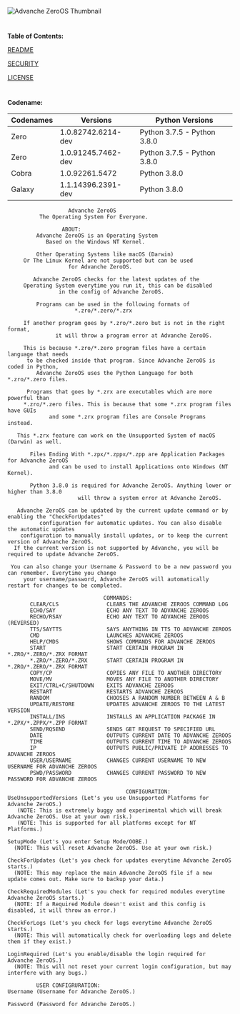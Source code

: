 ![Advanche ZeroOS Thumbnail](https://i.imgur.com/1nywSkr.jpg)
#
**Table of Contents:**

[README](https://github.com/Ghostedoryx/ZeroOS/blob/main/README.md)

[SECURITY](https://github.com/Ghostedoryx/ZeroOS/blob/main/SECURITY.md)

[LICENSE](https://github.com/Ghostedoryx/ZeroOS/blob/main/LICENSE)
#
**Codename:**

| Codenames | Versions             | Python Versions             |
| --------- | -------------------- | --------------------------- |
| Zero      | 1.0.82742.6214-dev   | Python 3.7.5 - Python 3.8.0 |
| Zero      | 1.0.91245.7462-dev   | Python 3.7.5 - Python 3.8.0 |
| Cobra     | 1.0.92261.5472       | Python 3.8.0                |
| Galaxy    | 1.1.14396.2391-dev   | Python 3.8.0                |

                       Advanche ZeroOS
              The Operating System For Everyone.
                              
		             ABOUT:
             Advanche ZeroOS is an Operating System
                Based on the Windows NT Kernel.

             Other Operating Systems like macOS (Darwin)
         Or The Linux Kernel are not supported but can be used
                       for Advanche ZeroOS.

            Advanche ZeroOS checks for the latest updates of the
         Operating System everytime you run it, this can be disabled
                    in the config of Advanche ZeroOS.

             Programs can be used in the following formats of
                         *.zro/*.zero/*.zrx

         If another program goes by *.zro/*.zero but is not in the right format,
                   it will throw a program error at Advanche ZeroOS.

         This is because *.zro/*.zero program files have a certain language that needs
          to be checked inside that program. Since Advanche ZeroOS is coded in Python,
             Advanche ZeroOS uses the Python Language for both *.zro/*.zero files.

          Programs that goes by *.zrx are executables which are more powerful than
         *.zro/*.zero files. This is because that some *.zrx program files have GUIs
                 and some *.zrx program files are Console Programs instead.

       This *.zrx feature can work on the Unsupported System of macOS (Darwin) as well.

           Files Ending With *.zpx/*.zppx/*.zpp are Application Packages for Advanche ZeroOS
                 and can be used to install Applications onto Windows (NT Kernel).

           Python 3.8.0 is required for Advanche ZeroOS. Anything lower or higher than 3.8.0
                          will throw a system error at Advanche ZeroOS.

       Advanche ZeroOS can be updated by the current update command or by enabling the "CheckForUpdates"
              configuration for automatic updates. You can also disable the automatic updates
        configuration to manually install updates, or to keep the current version of Advanche ZeroOS.
      If the current version is not supported by Advanche, you will be required to update Advanche ZeroOS.

     You can also change your Username & Password to be a new password you can remember. Everytime you change
         your username/password, Advanche ZeroOS will automatically restart for changes to be completed.

                                  COMMANDS:
           CLEAR/CLS               CLEARS THE ADVANCHE ZEROOS COMMAND LOG
           ECHO/SAY                ECHO ANY TEXT TO ADVANCHE ZEROOS
           RECHO/RSAY              ECHO ANY TEXT TO ADVANCHE ZEROOS (REVERSED)
           TTS/SAYTTS              SAYS ANYTHING IN TTS TO ADVANCHE ZEROOS
           CMD                     LAUNCHES ADVANCHE ZEROOS
           HELP/CMDS               SHOWS COMMANDS FOR ADVANCHE ZEROOS
           START                   START CERTAIN PROGRAM IN *.ZRO/*.ZERO/*.ZRX FORMAT
           *.ZRO/*.ZERO/*.ZRX      START CERTAIN PROGRAM IN *.ZRO/*.ZERO/*.ZRX FORMAT
           COPY/CP                 COPIES ANY FILE TO ANOTHER DIRECTORY
           MOVE/MV                 MOVES ANY FILE TO ANOTHER DIRECTORY
           EXIT/CTRL+C/SHUTDOWN    EXITS ADVANCHE ZEROOS
           RESTART                 RESTARTS ADVANCHE ZEROOS
           RANDOM                  CHOOSES A RANDOM NUMBER BETWEEN A & B
           UPDATE/RESTORE          UPDATES ADVANCHE ZEROOS TO THE LATEST VERSION
           INSTALL/INS             INSTALLS AN APPLICATION PACKAGE IN *.ZPX/*.ZPPX/*.ZPP FORMAT
           SEND/RQSEND             SENDS GET REQUEST TO SPECIFIED URL
           DATE                    OUTPUTS CURRENT DATE TO ADVANCHE ZEROOS
           TIME                    OUTPUTS CURRENT TIME TO ADVANCHE ZEROOS
           IP                      OUTPUTS PUBLIC/PRIVATE IP ADDRESSES TO ADVANCHE ZEROOS
           USER/USERNAME           CHANGES CURRENT USERNAME TO NEW USERNAME FOR ADVANCHE ZEROOS 
           PSWD/PASSWORD           CHANGES CURRENT PASSWORD TO NEW PASSWORD FOR ADVANCHE ZEROOS

                                         CONFIGURATION:
    UseUnsupportedVersions (Let's you use Unsupported Platforms for Advanche ZeroOS.)
       (NOTE: This is extremely buggy and experimental which will break Advanche ZeroOS. Use at your own risk.)
       (NOTE: This is supported for all platforms except for NT Platforms.)

    SetupMode (Let's you enter Setup Mode/OOBE.)
      (NOTE: This will reset Advanche ZeroOS. Use at your own risk.)

    CheckForUpdates (Let's you check for updates everytime Advanche ZeroOS starts.)
      (NOTE: This may replace the main Advanche ZeroOS file if a new update comes out. Make sure to backup your data.)

    CheckRequiredModules (Let's you check for required modules everytime Advanche ZeroOS starts.)
      (NOTE: If a Required Module doesn't exist and this config is disabled, it will throw an error.)

    CheckForLogs (Let's you check for logs everytime Advanche ZeroOS starts.)
      (NOTE: This will automatically check for overloading logs and delete them if they exist.)

    LoginRequired (Let's you enable/disable the login required for Advanche ZeroOS.)
      (NOTE: This will not reset your current login configuration, but may interfere with any bugs.)

             USER CONFIGRURATION:
    Username (Username for Advanche ZeroOS.)

    Password (Password for Advanche ZeroOS.)

